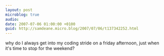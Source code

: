 ```yaml
---
layout: post
microblog: true
audio: 
date: 2007-07-06 01:00:00 +0100
guid: http://samdeane.micro.blog/2007/07/06/t137342252.html
---
```

why do I always get into my coding stride on a friday afternoon, just when it's time to stop for the weekend?
